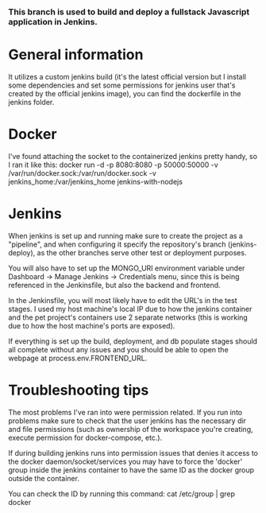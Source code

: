 ### This branch is used to build and deploy a fullstack Javascript application in Jenkins.

# General information

It utilizes a custom jenkins build (it's the latest official version but I install some dependencies and set some permissions for jenkins user that's created by the official jenkins image), you can find the dockerfile in the jenkins folder.


# Docker

I've found attaching the socket to the containerized jenkins pretty handy, so I ran it like this: docker run -d -p 8080:8080 -p 50000:50000 -v /var/run/docker.sock:/var/run/docker.sock -v jenkins_home:/var/jenkins_home jenkins-with-nodejs


# Jenkins 

When jenkins is set up and running make sure to create the project as a "pipeline", and when configuring it specify the repository's branch (jenkins-deploy), as the other branches serve other test or deployment purposes.

You will also have to set up the MONGO_URI environment variable under Dashboard -> Manage Jenkins -> Credentials menu, since this is being referenced in the Jenkinsfile, but also the backend and frontend.

In the Jenkinsfile, you will most likely have to edit the URL's in the test stages. I used my host machine's local IP due to how the jenkins container and the pet project's containers use 2 separate networks (this is working due to how the host machine's ports are exposed).

If everything is set up the build, deployment, and db populate stages should all complete without any issues and you should be able to open the webpage at process.env.FRONTEND_URL.


# Troubleshooting tips

The most problems I've ran into were permission related. If you run into problems make sure to check that the user jenkins has the necessary dir and file permissions (such as ownership of the workspace you're creating, execute permission for docker-compose, etc.).

If during building jenkins runs into permission issues that denies it access to the docker daemon/socket/services you may have to force the 'docker' group inside the jenkins container to have the same ID as the docker group outside the container.

You can check the ID by running this command: cat /etc/group | grep docker
